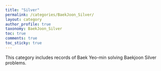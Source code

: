 ```yaml
---
title: "Silver"
permalink: /categories/BaekJoon_Silver/
layout: category
author_profile: true
taxonomy: BaekJoon_Silver
toc: true
comments: true
toc_sticky: true
---
```

This category includes records of Baek Yeo-min solving Baekjoon Silver problems.
